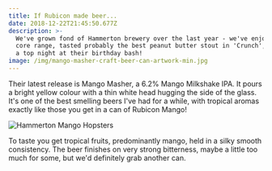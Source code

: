```yaml
---
title: If Rubicon made beer...
date: 2018-12-22T21:45:50.677Z
description: >-
  We've grown fond of Hammerton brewery over the last year - we've enjoyed their
  core range, tasted probably the best peanut butter stout in 'Crunch', and had
  a top night at their birthday bash!
image: /img/mango-masher-craft-beer-can-artwork-min.jpg
---
```

Their latest release is Mango Masher, a 6.2% Mango Milkshake IPA. It pours a bright yellow colour with a thin white head hugging the side of the glass. It's one of the best smelling beers I've had for a while, with tropical aromas exactly like those you get in a can of Rubicon Mango!

![Hammerton Mango Hopsters](/img/img_2065-min.jpg)

To taste you get tropical fruits, predominantly mango, held in a silky smooth consistency. The beer finishes on very strong bitterness, maybe a little too much for some, but we'd definitely grab another can.
